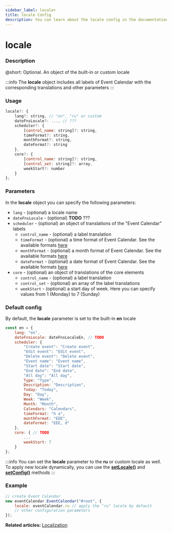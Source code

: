 ```yaml
---
sidebar_label: locale+
title: locale Config
description: You can learn about the locale config in the documentation of the DHTMLX JavaScript Event Calendar library. Browse developer guides and API reference, try out code examples and live demos, and download a free 30-day evaluation version of DHTMLX Event Calendar.
---
```


# locale

### Description

@short: Optional. An object of the built-in or custom locale

:::info
The **locale** object includes all labels of Event Calendar with the corresponding translations and other parameters
:::

### Usage

~~~jsx {}
locale?: {
	lang?: string, // "en", "ru" or custom
	dateFnsLocale?: ..., // ???
	scheduler?: {
		[control_name: string]?: string,
		timeFormat?: string,
		monthFormat?: string,
		dateFormat?: string
	},
	core?: {
		[control_name: string]?: string,
		[control_set: string]?: array,
		weekStart?: number
	}
};
~~~

### Parameters

In the **locale** object you can specify the following parameters:

- `lang` - (optional) a locale name
- `dateFnsLocale` - (optional) **TODO** ???
- `scheduler` - (optional) an object of translations of the "Event Calendar" labels
	- `control_name` - (optional) a label translation
	- `timeFormat` - (optional) a time format of Event Calendar. See the available formats [here](https://date-fns.org/v2.27.0/docs/format)
	- `monthFormat` - (optional) a month format of Event Calendar. See the available formats [here](https://date-fns.org/v2.27.0/docs/format)
	- `dateFormat` - (optional) a date format of Event Calendar. See the available formats [here](https://date-fns.org/v2.27.0/docs/format)
- `core` - (optional) an object of translations of the core elements 
	- `control_name` - (optional) a label translation
	- `control_set` - (optional) an array of the label translations
	- `weekStart` - (optional) a start day of week. Here you can specify values from 1 (Monday) to 7 (Sunday)

### Default config

By default, the **locale** parameter is set to the built-in **en** locale

~~~jsx {
const en = {
	lang: "en",
    dateFnsLocale: dateFnsLocaleEn, // TODO
    scheduler: {
        "Create event": "Create event",
        "Edit event": "Edit event",
        "Delete event": "Delete event",
        "Event name": "Event name",
        "Start date": "Start date",
        "End date": "End date",
        "All day": "All day",
        Type: "Type",
        Description: "Description",
        Today: "Today",
        Day: "Day",
        Week: "Week",
        Month: "Month",
        Calendars: "Calendars",
        timeFormat: "h a",
        monthFormat: "EEE",
        dateFormat: "EEE, d"
    },
    core: { // TODO
		...
		weekStart: 7
	}
};
~~~

:::info
You can set the **locale** parameter to the **ru** or custom locale as well. To apply new locale dynamically, you can use the
[**setLocale()**](../../methods/js_eventcalendar_setlocale_method) and 
[**setConfig()**](../../methods/js_eventcalendar_setconfig_method) methods
:::

### Example

~~~jsx {3}
// create Event Calendar
new eventCalendar.EventCalendar("#root", {
	locale: eventСalendar.ru // apply the "ru" locale by default
	// other configuration parameters
});
~~~

**Related articles:** [Localization](../../../guides/localization)
